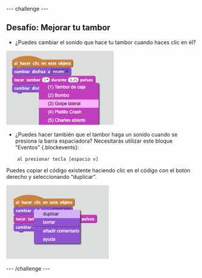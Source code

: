 --- challenge ---
## Desafío: Mejorar tu tambor

+ ¿Puedes cambiar el sonido que hace tu tambor cuando haces clic en él?

![screenshot](images/band-drum-sound.png)

+ ¿Puedes hacer también que el tambor haga un sonido cuando se presiona la barra espaciadora? Necesitarás utilizar este bloque “Eventos” {.blockevents}:

```blocks
	al presionar tecla [espacio v]
```

Puedes copiar el código existente haciendo clic en el código con el botón derecho y seleccionando “duplicar”.

![screenshot](images/band-duplicate-code.png)

--- /challenge ---
